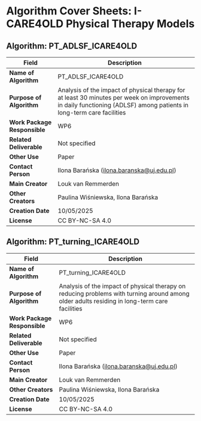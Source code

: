 # Algorithm Cover Sheets: I-CARE4OLD Physical Therapy Models

## Algorithm: PT_ADLSF_ICARE4OLD

| Field | Description |
|-------|-------------|
| **Name of Algorithm** | PT_ADLSF_ICARE4OLD |
| **Purpose of Algorithm** | Analysis of the impact of physical therapy for at least 30 minutes per week on improvements in daily functioning (ADLSF) among patients in long-term care facilities |
| **Work Package Responsible** | WP6 |
| **Related Deliverable** | Not specified |
| **Other Use** | Paper |
| **Contact Person** | Ilona Barańska (ilona.baranska@uj.edu.pl) |
| **Main Creator** | Louk van Remmerden |
| **Other Creators** | Paulina Wiśniewska, Ilona Barańska |
| **Creation Date** | 10/05/2025 |
| **License** | CC BY-NC-SA 4.0 |

## Algorithm: PT_turning_ICARE4OLD

| Field | Description |
|-------|-------------|
| **Name of Algorithm** | PT_turning_ICARE4OLD |
| **Purpose of Algorithm** | Analysis of the impact of physical therapy on reducing problems with turning around among older adults residing in long-term care facilities |
| **Work Package Responsible** | WP6 |
| **Related Deliverable** | Not specified |
| **Other Use** | Paper |
| **Contact Person** | Ilona Barańska (ilona.baranska@uj.edu.pl) |
| **Main Creator** | Louk van Remmerden |
| **Other Creators** | Paulina Wiśniewska, Ilona Barańska |
| **Creation Date** | 10/05/2025 |
| **License** | CC BY-NC-SA 4.0 |